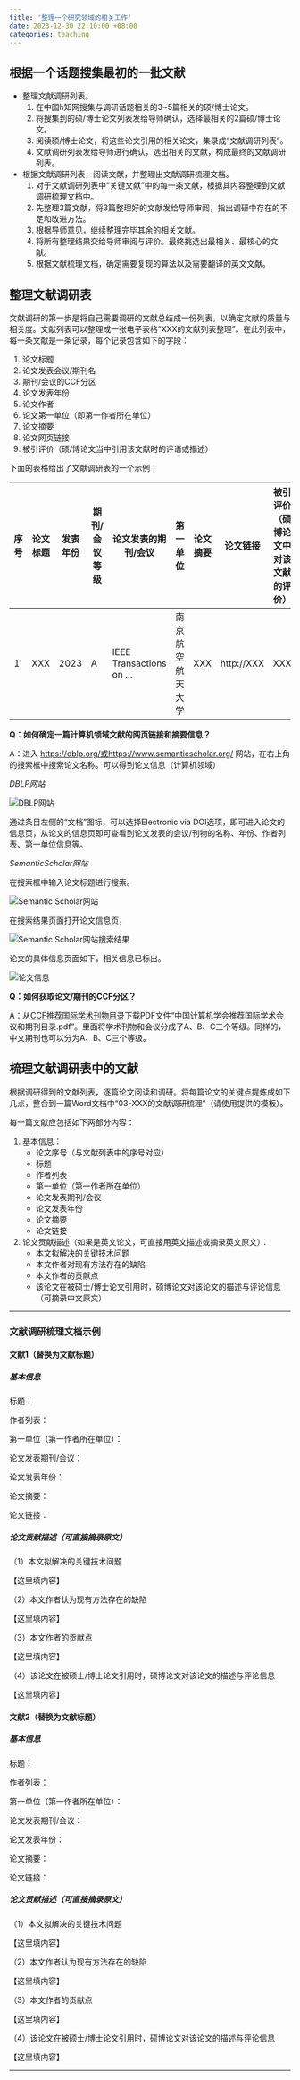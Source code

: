 ```yaml
---
title: '整理一个研究领域的相关工作'
date: 2023-12-30 22:10:00 +08:00
categories: teaching
---
```


## 根据一个话题搜集最初的一批文献

- 整理文献调研列表。
    1. 在中国h知网搜集与调研话题相关的3~5篇相关的硕/博士论文。
    2. 将搜集到的硕/博士论文列表发给导师确认，选择最相关的2篇硕/博士论文。
    3. 阅读硕/博士论文，将这些论文引用的相关论文，集录成“文献调研列表”。
    4. 文献调研列表发给导师进行确认，选出相关的文献，构成最终的文献调研列表。
- 根据文献调研列表，阅读文献，并整理出文献调研梳理文档。
    1. 对于文献调研列表中“关键文献”中的每一条文献，根据其内容整理到文献调研梳理文档中。
    2. 先整理3篇文献，将3篇整理好的文献发给导师审阅，指出调研中存在的不足和改进方法。
    3. 根据导师意见，继续整理完毕其余的相关文献。
    4. 将所有整理结果交给导师审阅与评价。最终挑选出最相关、最核心的文献。
    5. 根据文献梳理文档，确定需要复现的算法以及需要翻译的英文文献。

## 整理文献调研表

文献调研的第一步是将自己需要调研的文献总结成一份列表，以确定文献的质量与相关度。文献列表可以整理成一张电子表格“XXX的文献列表整理”。在此列表中，每一条文献是一条记录，每个记录包含如下的字段：

1. 论文标题
2. 论文发表会议/期刊名
3. 期刊/会议的CCF分区
4. 论文发表年份
5. 论文作者
6. 论文第一单位（即第一作者所在单位）
7. 论文摘要
8. 论文网页链接
9. 被引评价（硕/博论文当中引用该文献时的评语或描述）


下面的表格给出了文献调研表的一个示例：

| 序号 | 论文标题 | 发表年份 | 期刊/会议等级 | 论文发表的期刊/会议 | 第一单位 | 论文摘要 | 论文链接 | 被引评价（硕博论文中对该文献的评价）|
|-----|---------|---------|-------------|------------------|--------|----------|--------|-------|
|1 | XXX | 2023 | A | IEEE Transactions on ... | 南京航空航天大学 | XXX | http://XXX | XXX |

**Q：如何确定一篇计算机领域文献的网页链接和摘要信息？**

A：进入 https://dblp.org/或https://www.semanticscholar.org/ 网站，在右上角的搜索框中搜索论文名称。可以得到论文信息（计算机领域）

*DBLP网站*

![DBLP网站](/img/organize-related-work/dblp.png)

通过条目左侧的“文档”图标，可以选择Electronic via DOI选项，即可进入论文的信息页，从论文的信息页即可查看到论文发表的会议/刊物的名称、年份、作者列表、第一单位信息等。

*SemanticScholar网站*

在搜索框中输入论文标题进行搜索。

![Semantic Scholar网站](/img/organize-related-work/semantic-scholar.png)

在搜索结果页面打开论文信息页，

![Semantic Scholar网站搜索结果](/img/organize-related-work/result-of-semantic-scholar.png)


论文的具体信息页面如下，相关信息已标出。

![论文信息](/img/organize-related-work/paper-info-semantic-scholar.png)


**Q：如何获取论文/期刊的CCF分区？**

A：从[CCF推荐国际学术刊物目录](https://www.ccf.org.cn/Academic_Evaluation/By_category/)下载PDF文件“中国计算机学会推荐国际学术会议和期刊目录.pdf”。里面将学术刊物和会议分成了A、B、C三个等级。同样的，中文期刊也可以分为A、B、C三个等级。

## 梳理文献调研表中的文献

根据调研得到的文献列表，逐篇论文阅读和调研。将每篇论文的关键点提炼成如下几点，整合到一篇Word文档中“03-XXX的文献调研梳理”（请使用提供的模板）。

每一篇文献应包括如下两部分内容：

1. 基本信息：
    - 论文序号（与文献列表中的序号对应）
    - 标题
    - 作者列表
    - 第一单位（第一作者所在单位）
    - 论文发表期刊/会议
    - 论文发表年份
    - 论文摘要
    - 论文链接
2. 论文贡献描述（如果是英文论文，可直接用英文描述或摘录英文原文）：
    - 本文拟解决的关键技术问题
    - 本文作者对现有方法存在的缺陷
    - 本文作者的贡献点
    - 该论文在被硕士/博士论文引用时，硕博论文对该论文的描述与评论信息（可摘录中文原文）

--- 
### 文献调研梳理文档示例

#### 文献1（替换为文献标题）

##### 基本信息

标题：

作者列表：

第一单位（第一作者所在单位）：

论文发表期刊/会议：

论文发表年份：

论文摘要：

论文链接：

##### 论文贡献描述（可直接摘录原文）

（1）本文拟解决的关键技术问题

【这里填内容】

（2）本文作者认为现有方法存在的缺陷

【这里填内容】

（3）本文作者的贡献点

【这里填内容】

（4）该论文在被硕士/博士论文引用时，硕博论文对该论文的描述与评论信息

【这里填内容】

#### 文献2（替换为文献标题）

##### 基本信息

标题：

作者列表：

第一单位（第一作者所在单位）：

论文发表期刊/会议：

论文发表年份：

论文摘要：

论文链接：

##### 论文贡献描述（可直接摘录原文）

（1）本文拟解决的关键技术问题

【这里填内容】

（2）本文作者认为现有方法存在的缺陷

【这里填内容】

（3）本文作者的贡献点

【这里填内容】

（4）该论文在被硕士/博士论文引用时，硕博论文对该论文的描述与评论信息

【这里填内容】

---